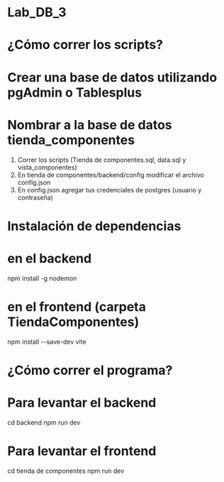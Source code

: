 # Lab_DB_3

# ¿Cómo correr los scripts?

# Crear una base de datos utilizando pgAdmin o Tablesplus
# Nombrar a la base de datos tienda_componentes

1. Correr los scripts (Tienda de componentes.sql, data.sql y vista_componentes)
2. En tienda de componentes/backend/config modificar el archivo config.json
3. En config.json agregar tus credenciales de postgres (usuario y contraseña)


# Instalación de dependencias

# en el backend
npm install -g nodemon

# en el frontend (carpeta TiendaComponentes)
npm install --save-dev vite


# ¿Cómo correr el programa?

# Para levantar el backend
cd backend
npm run dev

# Para levantar el frontend

cd tienda de componentes
npm run dev